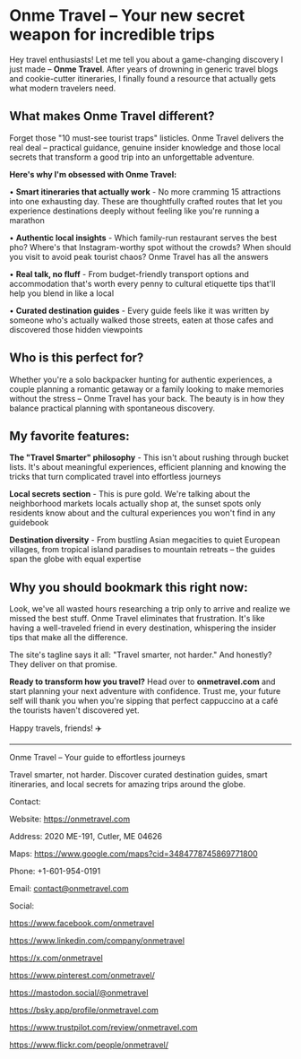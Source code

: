# Onme Travel – Your new secret weapon for incredible trips

Hey travel enthusiasts! Let me tell you about a game-changing discovery I just made – **Onme Travel**. After years of drowning in generic travel blogs and cookie-cutter itineraries, I finally found a resource that actually gets what modern travelers need.

## What makes Onme Travel different?

Forget those "10 must-see tourist traps" listicles. Onme Travel delivers the real deal – practical guidance, genuine insider knowledge and those local secrets that transform a good trip into an unforgettable adventure.

**Here's why I'm obsessed with Onme Travel:**

• **Smart itineraries that actually work** - No more cramming 15 attractions into one exhausting day. These are thoughtfully crafted routes that let you experience destinations deeply without feeling like you're running a marathon

• **Authentic local insights** - Which family-run restaurant serves the best pho? Where's that Instagram-worthy spot without the crowds? When should you visit to avoid peak tourist chaos? Onme Travel has all the answers

• **Real talk, no fluff** - From budget-friendly transport options and accommodation that's worth every penny to cultural etiquette tips that'll help you blend in like a local

• **Curated destination guides** - Every guide feels like it was written by someone who's actually walked those streets, eaten at those cafes and discovered those hidden viewpoints

## Who is this perfect for?

Whether you're a solo backpacker hunting for authentic experiences, a couple planning a romantic getaway or a family looking to make memories without the stress – Onme Travel has your back. The beauty is in how they balance practical planning with spontaneous discovery.

## My favorite features:

**The "Travel Smarter" philosophy** - This isn't about rushing through bucket lists. It's about meaningful experiences, efficient planning and knowing the tricks that turn complicated travel into effortless journeys

**Local secrets section** - This is pure gold. We're talking about the neighborhood markets locals actually shop at, the sunset spots only residents know about and the cultural experiences you won't find in any guidebook

**Destination diversity** - From bustling Asian megacities to quiet European villages, from tropical island paradises to mountain retreats – the guides span the globe with equal expertise

## Why you should bookmark this right now:

Look, we've all wasted hours researching a trip only to arrive and realize we missed the best stuff. Onme Travel eliminates that frustration. It's like having a well-traveled friend in every destination, whispering the insider tips that make all the difference.

The site's tagline says it all: "Travel smarter, not harder." And honestly? They deliver on that promise.

**Ready to transform how you travel?** Head over to **onmetravel.com** and start planning your next adventure with confidence. Trust me, your future self will thank you when you're sipping that perfect cappuccino at a café the tourists haven't discovered yet.

Happy travels, friends! ✈️

---
Onme Travel – Your guide to effortless journeys

Travel smarter, not harder. Discover curated destination guides, smart itineraries, and local secrets for amazing trips around the globe.

Contact:

Website: https://onmetravel.com

Address: 2020 ME-191, Cutler, ME 04626

Maps: https://www.google.com/maps?cid=3484778745869771800

Phone: +1-601-954-0191

Email: contact@onmetravel.com

Social:

https://www.facebook.com/onmetravel

https://www.linkedin.com/company/onmetravel

https://x.com/onmetravel

https://www.pinterest.com/onmetravel/

https://mastodon.social/@onmetravel

https://bsky.app/profile/onmetravel.com

https://www.trustpilot.com/review/onmetravel.com

https://www.flickr.com/people/onmetravel/
